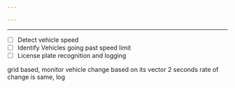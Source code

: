 ```yaml
---

---
```

---
- [ ] Detect vehicle speed
- [ ] Identify Vehicles going past speed limit
- [ ] License plate recognition and logging

grid based, monitor vehicle change based on its vector
2 seconds rate of change is same, log